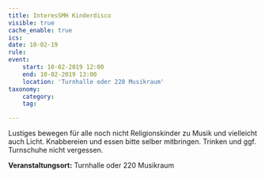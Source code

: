 ```yaml
---
title: InteresSMH Kinderdisco
visible: true
cache_enable: true
ics: 
date: 10-02-19
rule: 
event:
	start: 10-02-2019 12:00
	end: 10-02-2019 13:00
	location: 'Turnhalle oder 220 Musikraum'
taxonomy:
	category: 
	tag: 

---
```

Lustiges bewegen für alle noch nicht Religionskinder zu Musik und vielleicht auch Licht. Knabbereien und essen bitte selber mitbringen. Trinken und ggf. Turnschuhe nicht vergessen.


**Veranstaltungsort:** Turnhalle oder 220 Musikraum

